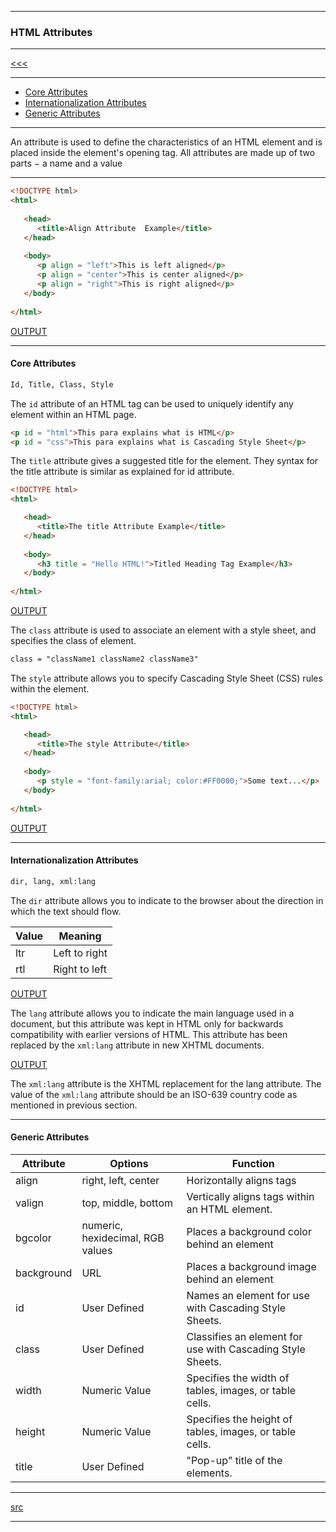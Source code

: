 
---

### HTML Attributes

---

[<<<]()

---

* <a href="#01">Core Attributes</a>
* <a href="#02">Internationalization Attributes</a>
* <a href="#03">Generic Attributes</a>


---

An attribute is used to define the characteristics of an HTML element and is placed inside the element's opening tag. All attributes are 
made up of two parts − a name and a value

---

```html
<!DOCTYPE html> 
<html>
 
   <head> 
      <title>Align Attribute  Example</title> 
   </head>
	
   <body> 
      <p align = "left">This is left aligned</p> 
      <p align = "center">This is center aligned</p> 
      <p align = "right">This is right aligned</p> 
   </body>
	
</html>
```

[OUTPUT](http://htmlpreview.github.io/?https://github.com/ttltrk/WEB/blob/master/BHM/05/05_01.HTML)

---

<h4 id="01">Core Attributes</h4>

```html
Id, Title, Class, Style
```

The ```id``` attribute of an HTML tag can be used to uniquely identify any element within an HTML page.

```html
<p id = "html">This para explains what is HTML</p>
<p id = "css">This para explains what is Cascading Style Sheet</p>
```

The ```title``` attribute gives a suggested title for the element. They syntax for the title attribute is similar as explained for id 
attribute.

```html
<!DOCTYPE html>
<html>

   <head>
      <title>The title Attribute Example</title>
   </head>
	
   <body>
      <h3 title = "Hello HTML!">Titled Heading Tag Example</h3>
   </body>
	
</html>
```

[OUTPUT](http://htmlpreview.github.io/?https://github.com/ttltrk/WEB/blob/master/BHM/05/05_02.HTML)

The ```class``` attribute is used to associate an element with a style sheet, and specifies the class of element.

```html
class = "className1 className2 className3"
```

The ```style``` attribute allows you to specify Cascading Style Sheet (CSS) rules within the element.

```html
<!DOCTYPE html>
<html>

   <head>
      <title>The style Attribute</title>
   </head>
	
   <body>
      <p style = "font-family:arial; color:#FF0000;">Some text...</p>
   </body>
	
</html>
```

[OUTPUT](http://htmlpreview.github.io/?https://github.com/ttltrk/WEB/blob/master/BHM/05/05_03.HTML)

---

<h4 id="02">Internationalization Attributes</h4>

```html
dir, lang, xml:lang
```

The ```dir``` attribute allows you to indicate to the browser about the direction in which the text should flow. 

|Value|Meaning|
|----|----|
|ltr|Left to right|
|rtl|Right to left|

[OUTPUT](http://htmlpreview.github.io/?https://github.com/ttltrk/WEB/blob/master/BHM/05/05_04.HTML)

The ```lang``` attribute allows you to indicate the main language used in a document, but this attribute was kept in HTML only for 
backwards compatibility with earlier versions of HTML. This attribute has been replaced by the ```xml:lang``` attribute in new XHTML 
documents.

[OUTPUT](http://htmlpreview.github.io/?https://github.com/ttltrk/WEB/blob/master/BHM/05/05_05.HTML)

The ```xml:lang``` attribute is the XHTML replacement for the lang attribute. The value of the ```xml:lang``` attribute should be an 
ISO-639 
country code as mentioned in previous section.

---

<h4 id="03">Generic Attributes</h4>

|Attribute|Options|Function|
|---------|-------|--------|
|align	|right, left, center|	Horizontally aligns tags|
|valign	|top, middle, bottom|	Vertically aligns tags within an HTML element.|
|bgcolor|	numeric, hexidecimal, RGB values|	Places a background color behind an element|
|background|	URL|	Places a background image behind an element|
|id	|User Defined|	Names an element for use with Cascading Style Sheets.|
|class	|User Defined|	Classifies an element for use with Cascading Style Sheets.|
|width	|Numeric Value|	Specifies the width of tables, images, or table cells.|
|height	|Numeric Value|	Specifies the height of tables, images, or table cells.|
|title	|User Defined|	"Pop-up" title of the elements.|

---

[src](https://github.com/ttltrk/WEB/blob/master/BHM/BHM.MD)

---
